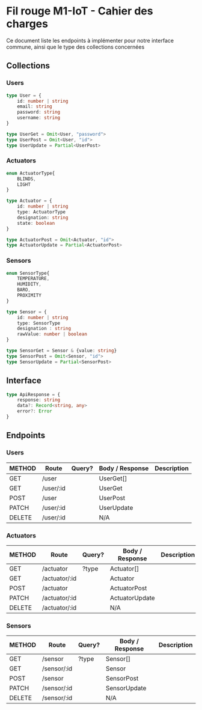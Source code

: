 # Fil rouge M1-IoT - Cahier des charges

Ce document liste les endpoints à implémenter pour notre interface commune, ainsi que le type des collections concernées


## Collections

### Users

```ts
type User = {
    id: number | string
    email: string
    password: string
    username: string
}

type UserGet = Omit<User, "password">
type UserPost = Omit<User, "id">
type UserUpdate = Partial<UserPost>
```

### Actuators

```ts
enum ActuatorType{
    BLINDS,
    LIGHT
}

type Actuator = {
    id: number | string
    type: ActuatorType
    designation: string
    state: boolean
}

type ActuatorPost = Omit<Actuator, "id">
type ActuatorUpdate = Partial<ActuatorPost>
```

### Sensors

```ts
enum SensorType{
    TEMPERATURE,
    HUMIDITY,
    BARO,
    PROXIMITY
}

type Sensor = {
    id: number | string
    type: SensorType
    designation : string
    rawValue: number | boolean
}

type SensorGet = Sensor & {value: string}
type SensorPost = Omit<Sensor, "id">
type SensorUpdate = Partial<SensorPost>

```

## Interface 

```ts
type ApiResponse = {
    response: string
    data?: Record<string, any>
    error?: Error
}

```

## Endpoints

### Users

| METHOD | Route     | Query? | Body / Response | Description |
| ------ | --------- | ------ | --------------- | ----------- |
| GET    | /user     |        | UserGet[]       |             |
| GET    | /user/:id |        | UserGet         |             |
| POST   | /user     |        | UserPost        |             |
| PATCH  | /user/:id |        | UserUpdate      |             |
| DELETE | /user/:id |        | N/A             |             |

### Actuators

| METHOD | Route         | Query? | Body / Response | Description |
| ------ | ------------- | ------ | --------------- | ----------- |
| GET    | /actuator     | ?type  | Actuator[]      |             |
| GET    | /actuator/:id |        | Actuator        |             |
| POST   | /actuator     |        | ActuatorPost    |             |
| PATCH  | /actuator/:id |        | ActuatorUpdate  |             |
| DELETE | /actuator/:id |        | N/A             |             |

### Sensors

| METHOD | Route       | Query? | Body / Response | Description |
| ------ | ----------- | ------ | --------------- | ----------- |
| GET    | /sensor     | ?type  | Sensor[]        |             |
| GET    | /sensor/:id |        | Sensor          |             |
| POST   | /sensor     |        | SensorPost      |             |
| PATCH  | /sensor/:id |        | SensorUpdate    |             |
| DELETE | /sensor/:id |        | N/A             |             |